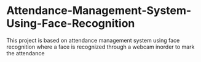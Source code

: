 # Attendance-Management-System-Using-Face-Recognition
This project is based on attendance management system using face recognition where a face is recognized through a webcam inorder to mark the attendance

